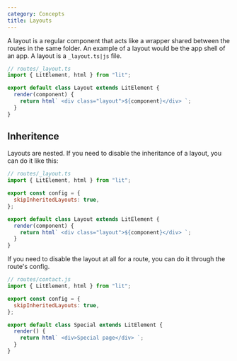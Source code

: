 ```yaml
---
category: Concepts
title: Layouts
---
```


A layout is a regular component that acts like a wrapper shared between the routes in the same folder. An example of a layout would be the app shell of an app. A layout is a `_layout.ts|js` file.

```js
// routes/_layout.ts
import { LitElement, html } from "lit";

export default class Layout extends LitElement {
  render(component) {
    return html` <div class="layout">${component}</div> `;
  }
}
```

## Inheritence

Layouts are nested. If you need to disable the inheritance of a layout, you can do it like this:

```js
// routes/_layout.ts
import { LitElement, html } from "lit";

export const config = {
  skipInheritedLayouts: true,
};

export default class Layout extends LitElement {
  render(component) {
    return html` <div class="layout">${component}</div> `;
  }
}
```

If you need to disable the layout at all for a route, you can do it through the route's config.

```js
// routes/contact.js
import { LitElement, html } from "lit";

export const config = {
  skipInheritedLayouts: true,
};

export default class Special extends LitElement {
  render() {
    return html` <div>Special page</div> `;
  }
}
```
